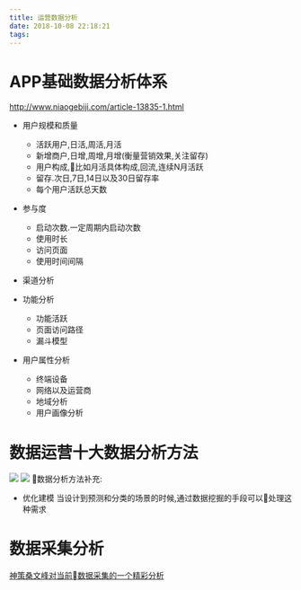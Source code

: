 ```yaml
---
title: 运营数据分析
date: 2018-10-08 22:18:21
tags:
---
```



# APP基础数据分析体系
http://www.niaogebiji.com/article-13835-1.html
- 用户规模和质量
    - 活跃用户,日活,周活,月活
    - 新增商户,日增,周增,月增(衡量营销效果,关注留存)
    - 用户构成,比如月活具体构成,回流,连续N月活跃
    - 留存.次日,7日,14日以及30日留存率
    - 每个用户活跃总天数
- 参与度
    - 启动次数.一定周期内启动次数
    - 使用时长
    - 访问页面
    - 使用时间间隔
- 渠道分析
- 功能分析
    - 功能活跃
    - 页面访问路径
    - 漏斗模型

- 用户属性分析
    - 终端设备
    - 网络以及运营商
    - 地域分析
    - 用户画像分析

# 数据运营十大数据分析方法
![](https://ws4.sinaimg.cn/large/006tNbRwgy1fw8qgce159j30xc0isgn2.jpg)
![](https://ws3.sinaimg.cn/large/006tNbRwgy1fw8qhg26zjj313k0n675d.jpg)
数据分析方法补充:
- 优化建模 当设计到预测和分类的场景的时候,通过数据挖掘的手段可以处理这种需求


# 数据采集分析
[神策桑文峰对当前数据采集的一个精彩分析](https://zhuanlan.zhihu.com/p/21628977?refer=sangwf)


